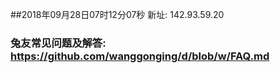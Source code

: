 ##2018年09月28日07时12分07秒 新址: 142.93.59.20
### 兔友常见问题及解答: https://github.com/wanggonging/d/blob/w/FAQ.md

